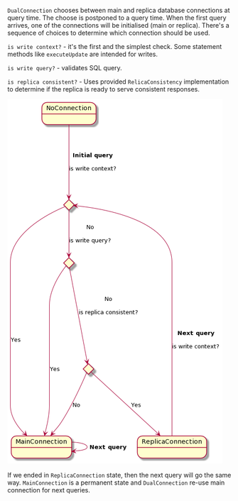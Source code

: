 `DualConnection` chooses between main and replica database connections at query time.
The choose is postponed to a query time. When the first query arrives, one of the connections
will be initialised (main or replica). There's a sequence of choices to determine which
connection should be used.

`is write context?` - it's the first and the simplest check. Some statement methods like
`executeUpdate` are intended for writes.

`is write query?` - validates SQL query.

`is replica consistent?` - Uses provided `RelicaConsistency` implementation to determine if
the replica is ready to serve consistent responses.

![DualConnection states](dual-connection-states.png "DualConnection states")

If we ended in `ReplicaConnection` state, then the next query will go the same way.
`MainConnection` is a permanent state and `DualConnection` re-use main connection for
next queries.


